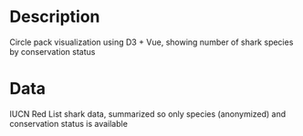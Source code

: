 # Description
Circle pack visualization using D3 + Vue, showing number of shark species by conservation status

# Data
IUCN Red List shark data, summarized so only species (anonymized) and conservation status is available
